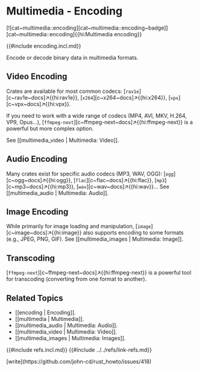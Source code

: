 # Multimedia - Encoding

[![cat~multimedia::encoding][cat~multimedia::encoding~badge]][cat~multimedia::encoding]{{hi:Multimedia encoding}}

{{#include encoding.incl.md}}

Encode or decode binary data in multimedia formats.

## Video Encoding

Crates are available for most common codecs: [`rav1e`][c~rav1e~docs]↗{{hi:rav1e}}, [`x264`][c~x264~docs]↗{{hi:x264}}, [`vpx`][c~vpx~docs]↗{{hi:vpx}}.

If you need to work with a wide range of codecs (MP4, AVI, MKV, H.264, VP9, Opus...), [`ffmpeg-next`][c~ffmpeg-next~docs]↗{{hi:ffmpeg-next}} is a powerful but more complex option.

See [[multimedia_video | Multimedia: Video]].

## Audio Encoding

Many crates exist for specific audio codecs (MP3, WAV, OGG): [`ogg`][c~ogg~docs]↗{{hi:ogg}}, [`flac`][c~flac~docs]↗{{hi:flac}}, [`mp3`][c~mp3~docs]↗{{hi:mp3}}, [`wav`][c~wav~docs]↗{{hi:wav}}... See [[multimedia_audio | Multimedia: Audio]].

## Image Encoding

While primarily for image loading and manipulation, [`image`][c~image~docs]↗{{hi:image}} also supports encoding to some formats (e.g., JPEG, PNG, GIF).
See [[multimedia_images | Multimedia: Image]].

## Transcoding

[`ffmpeg-next`][c~ffmpeg-next~docs]↗{{hi:ffmpeg-next}} is a powerful tool for transcoding (converting from one format to another).

## Related Topics

- [[encoding | Encoding]].
- [[multimedia | Multimedia]].
- [[multimedia_audio | Multimedia: Audio]].
- [[multimedia_video | Multimedia: Video]].
- [[multimedia_images | Multimedia: Images]].

{{#include refs.incl.md}}
{{#include ../../refs/link-refs.md}}

<div class="hidden">
[write](https://github.com/john-cd/rust_howto/issues/418)
</div>
